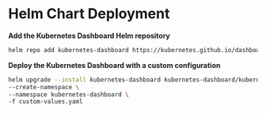 # Helm Chart Deployment
**Add the Kubernetes Dashboard Helm repository**
```bash
helm repo add kubernetes-dashboard https://kubernetes.github.io/dashboard/
```

**Deploy the Kubernetes Dashboard with a custom configuration**
```bash
helm upgrade --install kubernetes-dashboard kubernetes-dashboard/kubernetes-dashboard \
--create-namespace \
--namespace kubernetes-dashboard \
-f custom-values.yaml
```

